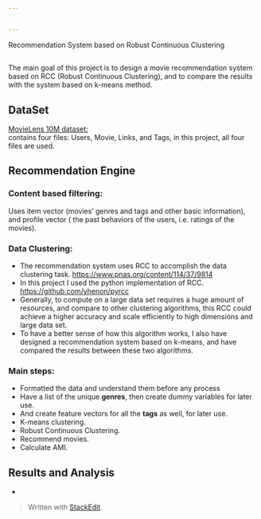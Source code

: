 ```yaml
---


---
```


<p>Recommendation System based on Robust Continuous Clustering</p>
<h2 id="section"></h2>
<p>The main goal of this project is to design a movie recommendation system based on RCC (Robust Continuous Clustering), and to compare the results with the system based on k-means method.</p>
<h2 id="dataset">DataSet</h2>
<p><a href="https://grouplens.org/datasets/movielens/">MovieLens 10M dataset:</a><br>
contains four files: Users, Movie, Links, and Tags, in this project, all four files are used.</p>
<h2 id="recommendation-engine">Recommendation Engine</h2>
<h3 id="content-based-filtering">Content based filtering:</h3>
<p>Uses item vector (movies’ genres and tags and other basic information), and profile vector ( the past behaviors of the users, i.e. ratings of the movies).</p>
<h3 id="data-clustering">Data Clustering:</h3>
<ul>
<li>The recommendation system uses RCC to accomplish the data clustering task.  <a href="https://www.pnas.org/content/114/37/9814">https://www.pnas.org/content/114/37/9814</a></li>
<li>In this project I used the python implementation of RCC. <a href="https://github.com/yhenon/pyrcc">https://github.com/yhenon/pyrcc</a></li>
<li>Generally, to compute on a large data set requires a huge amount of resources, and compare to other clustering algorithms, this RCC could achieve a higher accuracy and scale efficiently to high dimensions and large data set.</li>
<li>To have a better sense of how this algorithm works, I also have designed a recommendation system based on k-means, and have compared  the results between these two algorithms.</li>
</ul>
<h3 id="main-steps">Main steps:</h3>
<ul>
<li>Formatted the data and understand them before any process</li>
<li>Have a list of the unique <strong>genres</strong>, then create dummy variables for later use.</li>
<li>And create feature vectors for all the <strong>tags</strong> as well, for later use.</li>
<li>K-means clustering.</li>
<li>Robust Continuous Clustering.</li>
<li>Recommend movies.</li>
<li>Calculate AMI.</li>
</ul>
<h2 id="results-and-analysis">Results and Analysis</h2>
<ul>
<li></li>
</ul>
<blockquote>
<p>Written with <a href="https://stackedit.io/">StackEdit</a>.</p>
</blockquote>

